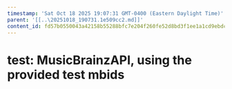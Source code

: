 ```yaml
---
timestamp: 'Sat Oct 18 2025 19:07:31 GMT-0400 (Eastern Daylight Time)'
parent: '[[..\20251018_190731.1e509cc2.md]]'
content_id: fd57b0550043a42158b55288bfc7e204f260fe52d8bd3f1ee1a1cd9ebdcb9f54
---
```


# test: MusicBrainzAPI, using the provided test mbids
